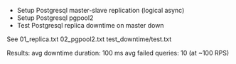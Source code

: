 
- Setup Postgresql master-slave replication (logical async)
- Setup Postgresql pgpool2
- Test Postgresql replica downtime on master down

See 01_replica.txt
    02_pgpool2.txt
    test_downtime/test.txt

Results: avg downtime duration: 100 ms
         avg failed queries: 10 (at ~100 RPS)
